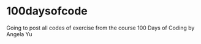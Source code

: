 # 100daysofcode
Going to post all codes of exercise from the course 100 Days of Coding by Angela Yu 
